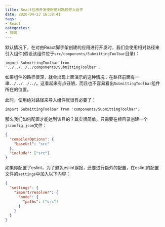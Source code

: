 ```yaml
---
title: React应用开发使用绝对路径导入组件
date: 2020-04-23 16:38:41
tags:
- React
categories:
- 前端
---
```


默认情况下，在对由React脚手架创建的应用进行开发时，我们会使用相对路径来引入组件(假设该组件位于`src/components/SubmittingToolbar`目录)：

```text
import SubmittingToolbar from '../../../../components/SubmittingToolbar';
```

如果组件的路径很深，就会出现上面演示的这种情况：在路径前面有一串`../../../../`。这看起来有点丑陋，而且也不容易看出`SubmittingToolbar`组件所在的位置。

此时，使用绝对路径来导入组件就很有必要了：

```text
import SubmittingToolbar from 'components/SubmittingToolbar';
```

那么我们如何配置才能达到该目的？其实很简单，只需要在根目录创建一个`jsconfig.json`文件：

```json
{
  "compilerOptions": {
    "baseUrl": "src"
  },
  "include": ["src"]
}
```

如果你配置了eslint，为了避免eslint误报，还要进行额外的配置，在eslint的配置文件的`settings`中加入以下内容：

```json
{
  "settings": {
    "import/resolver": {
      "node": {
        "paths": ["src"]
      }
    }
  }
}
```

